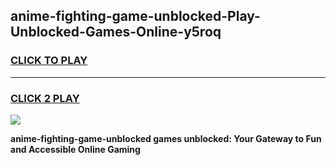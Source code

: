 
## anime-fighting-game-unblocked-Play-Unblocked-Games-Online-y5roq
<h3>
<a href="https://premium76.site?title=anime-fighting-game-unblocked&ref=25A">CLICK TO PLAY</a></h3>
<hr>

<h3>
<a href="https://premium76.site?title=anime-fighting-game-unblocked&ref=25A">CLICK 2 PLAY</a>
  
</h3>

<a href="https://premium76.site?title=anime-fighting-game-unblocked&ref=25A"><img src="https://clearcache.store/games.png"></a>


**anime-fighting-game-unblocked games unblocked: Your Gateway to Fun and Accessible Online Gaming**

